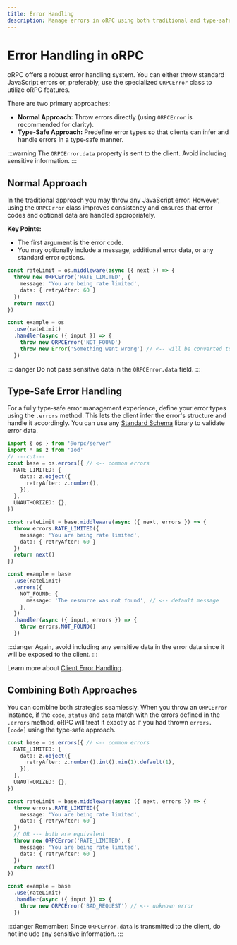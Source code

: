 ```yaml
---
title: Error Handling
description: Manage errors in oRPC using both traditional and type‑safe strategies.
---
```


# Error Handling in oRPC

oRPC offers a robust error handling system. You can either throw standard JavaScript errors or, preferably, use the specialized `ORPCError` class to utilize oRPC features.

There are two primary approaches:

- **Normal Approach:** Throw errors directly (using `ORPCError` is recommended for clarity).
- **Type‑Safe Approach:** Predefine error types so that clients can infer and handle errors in a type‑safe manner.

:::warning
The `ORPCError.data` property is sent to the client. Avoid including sensitive information.
:::

## Normal Approach

In the traditional approach you may throw any JavaScript error. However, using the `ORPCError` class improves consistency and ensures that error codes and optional data are handled appropriately.

**Key Points:**

- The first argument is the error code.
- You may optionally include a message, additional error data, or any standard error options.

```ts
const rateLimit = os.middleware(async ({ next }) => {
  throw new ORPCError('RATE_LIMITED', {
    message: 'You are being rate limited',
    data: { retryAfter: 60 }
  })
  return next()
})

const example = os
  .use(rateLimit)
  .handler(async ({ input }) => {
    throw new ORPCError('NOT_FOUND')
    throw new Error('Something went wrong') // <-- will be converted to INTERNAL_SERVER_ERROR
  })
```

::: danger
Do not pass sensitive data in the `ORPCError.data` field.
:::

## Type‑Safe Error Handling

For a fully type‑safe error management experience, define your error types using the `.errors` method. This lets the client infer the error's structure and handle it accordingly. You can use any [Standard Schema](https://github.com/standard-schema/standard-schema?tab=readme-ov-file#what-schema-libraries-implement-the-spec) library to validate error data.

```ts twoslash
import { os } from '@orpc/server'
import * as z from 'zod'
// ---cut---
const base = os.errors({ // <-- common errors
  RATE_LIMITED: {
    data: z.object({
      retryAfter: z.number(),
    }),
  },
  UNAUTHORIZED: {},
})

const rateLimit = base.middleware(async ({ next, errors }) => {
  throw errors.RATE_LIMITED({
    message: 'You are being rate limited',
    data: { retryAfter: 60 }
  })
  return next()
})

const example = base
  .use(rateLimit)
  .errors({
    NOT_FOUND: {
      message: 'The resource was not found', // <-- default message
    },
  })
  .handler(async ({ input, errors }) => {
    throw errors.NOT_FOUND()
  })
```

:::danger
Again, avoid including any sensitive data in the error data since it will be exposed to the client.
:::

Learn more about [Client Error Handling](/docs/client/error-handling).

## Combining Both Approaches

You can combine both strategies seamlessly. When you throw an `ORPCError` instance, if the `code`, `status` and `data` match with the errors defined in the `.errors` method, oRPC will treat it exactly as if you had thrown `errors.[code]` using the type‑safe approach.

```ts
const base = os.errors({ // <-- common errors
  RATE_LIMITED: {
    data: z.object({
      retryAfter: z.number().int().min(1).default(1),
    }),
  },
  UNAUTHORIZED: {},
})

const rateLimit = base.middleware(async ({ next, errors }) => {
  throw errors.RATE_LIMITED({
    message: 'You are being rate limited',
    data: { retryAfter: 60 }
  })
  // OR --- both are equivalent
  throw new ORPCError('RATE_LIMITED', {
    message: 'You are being rate limited',
    data: { retryAfter: 60 }
  })
  return next()
})

const example = base
  .use(rateLimit)
  .handler(async ({ input }) => {
    throw new ORPCError('BAD_REQUEST') // <-- unknown error
  })
```

:::danger
Remember: Since `ORPCError.data` is transmitted to the client, do not include any sensitive information.
:::
